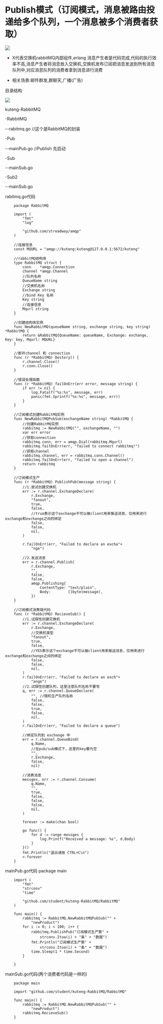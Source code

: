 # Publish模式（订阅模式，消息被路由投递给多个队列，一个消息被多个消费者获取）

![](.5Publish模式_images/c6c43892.png)

* X代表交换机rabbitMQ内部组件,erlang 消息产生者是代码完成,代码的执行效率不高,消息产生者将消息放入交换机,交换机发布订阅把消息发送到所有消息队列中,对应消息队列的消费者拿到消息进行消费

* 相关场景:邮件群发,群聊天,广播(广告)


目录结构

![](.5Publish模式_images/ebbe63ff.png)

kuteng-RabbitMQ

-RabbitMQ

--rabitmq.go //这个是RabbitMQ的封装

-Pub

--mainPub.go //Publish 先启动

-Sub

--mainSub.go

-Sub2

--mainSub.go

rabitmq.go代码

        package RabbitMQ
        
        import (
            "fmt"
            "log"
        
            "github.com/streadway/amqp"
        )
        
        //连接信息
        const MQURL = "amqp://kuteng:kuteng@127.0.0.1:5672/kuteng"
        
        //rabbitMQ结构体
        type RabbitMQ struct {
            conn    *amqp.Connection
            channel *amqp.Channel
            //队列名称
            QueueName string
            //交换机名称
            Exchange string
            //bind Key 名称
            Key string
            //连接信息
            Mqurl string
        }
        
        //创建结构体实例
        func NewRabbitMQ(queueName string, exchange string, key string) *RabbitMQ {
            return &RabbitMQ{QueueName: queueName, Exchange: exchange, Key: key, Mqurl: MQURL}
        }
        
        //断开channel 和 connection
        func (r *RabbitMQ) Destory() {
            r.channel.Close()
            r.conn.Close()
        }
        
        //错误处理函数
        func (r *RabbitMQ) failOnErr(err error, message string) {
            if err != nil {
                log.Fatalf("%s:%s", message, err)
                panic(fmt.Sprintf("%s:%s", message, err))
            }
        }
        
        //订阅模式创建RabbitMQ实例
        func NewRabbitMQPubSub(exchangeName string) *RabbitMQ {
            //创建RabbitMQ实例
            rabbitmq := NewRabbitMQ("", exchangeName, "")
            var err error
            //获取connection
            rabbitmq.conn, err = amqp.Dial(rabbitmq.Mqurl)
            rabbitmq.failOnErr(err, "failed to connect rabbitmq!")
            //获取channel
            rabbitmq.channel, err = rabbitmq.conn.Channel()
            rabbitmq.failOnErr(err, "failed to open a channel")
            return rabbitmq
        }
        
        //订阅模式生产
        func (r *RabbitMQ) PublishPub(message string) {
            //1.尝试创建交换机
            err := r.channel.ExchangeDeclare(
                r.Exchange,
                "fanout",
                true,
                false,
                //true表示这个exchange不可以被client用来推送消息，仅用来进行exchange和exchange之间的绑定
                false,
                false,
                nil,
            )
        
            r.failOnErr(err, "Failed to declare an excha"+
                "nge")
        
            //2.发送消息
            err = r.channel.Publish(
                r.Exchange,
                "",
                false,
                false,
                amqp.Publishing{
                    ContentType: "text/plain",
                    Body:        []byte(message),
                })
        }
        
        //订阅模式消费端代码
        func (r *RabbitMQ) RecieveSub() {
            //1.试探性创建交换机
            err := r.channel.ExchangeDeclare(
                r.Exchange,
                //交换机类型
                "fanout",
                true,
                false,
                //YES表示这个exchange不可以被client用来推送消息，仅用来进行exchange和exchange之间的绑定
                false,
                false,
                nil,
            )
            r.failOnErr(err, "Failed to declare an exch"+
                "ange")
            //2.试探性创建队列，这里注意队列名称不要写
            q, err := r.channel.QueueDeclare(
                "", //随机生产队列名称
                false,
                false,
                true,
                false,
                nil,
            )
            r.failOnErr(err, "Failed to declare a queue")
        
            //绑定队列到 exchange 中
            err = r.channel.QueueBind(
                q.Name,
                //在pub/sub模式下，这里的key要为空
                "",
                r.Exchange,
                false,
                nil)
        
            //消费消息
            messges, err := r.channel.Consume(
                q.Name,
                "",
                true,
                false,
                false,
                false,
                nil,
            )
        
            forever := make(chan bool)
        
            go func() {
                for d := range messges {
                    log.Printf("Received a message: %s", d.Body)
                }
            }()
            fmt.Println("退出请按 CTRL+C\n")
            <-forever
        }
        
mainPub.go代码
        package main
        
        import (
            "fmt"
            "strconv"
            "time"
        
            "github.com/student/kuteng-RabbitMQ/RabbitMQ"
        )
        
        func main() {
            rabbitmq := RabbitMQ.NewRabbitMQPubSub("" +
                "newProduct")
            for i := 0; i < 100; i++ {
                rabbitmq.PublishPub("订阅模式生产第" +
                    strconv.Itoa(i) + "条" + "数据")
                fmt.Println("订阅模式生产第" +
                    strconv.Itoa(i) + "条" + "数据")
                time.Sleep(1 * time.Second)
            }
        
        }
        
        
mainSub.go代码(两个消费者代码是一样的)


        package main
        
        import "github.com/student/kuteng-RabbitMQ/RabbitMQ"
        
        func main() {
            rabbitmq := RabbitMQ.NewRabbitMQPubSub("" +
                "newProduct")
            rabbitmq.RecieveSub()
        }